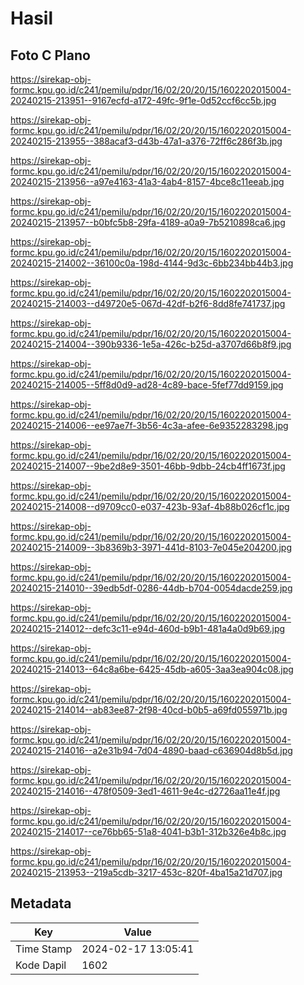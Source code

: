 # Hasil

## Foto C Plano

https://sirekap-obj-formc.kpu.go.id/c241/pemilu/pdpr/16/02/20/20/15/1602202015004-20240215-213951--9167ecfd-a172-49fc-9f1e-0d52ccf6cc5b.jpg

https://sirekap-obj-formc.kpu.go.id/c241/pemilu/pdpr/16/02/20/20/15/1602202015004-20240215-213955--388acaf3-d43b-47a1-a376-72ff6c286f3b.jpg

https://sirekap-obj-formc.kpu.go.id/c241/pemilu/pdpr/16/02/20/20/15/1602202015004-20240215-213956--a97e4163-41a3-4ab4-8157-4bce8c11eeab.jpg

https://sirekap-obj-formc.kpu.go.id/c241/pemilu/pdpr/16/02/20/20/15/1602202015004-20240215-213957--b0bfc5b8-29fa-4189-a0a9-7b5210898ca6.jpg

https://sirekap-obj-formc.kpu.go.id/c241/pemilu/pdpr/16/02/20/20/15/1602202015004-20240215-214002--36100c0a-198d-4144-9d3c-6bb234bb44b3.jpg

https://sirekap-obj-formc.kpu.go.id/c241/pemilu/pdpr/16/02/20/20/15/1602202015004-20240215-214003--d49720e5-067d-42df-b2f6-8dd8fe741737.jpg

https://sirekap-obj-formc.kpu.go.id/c241/pemilu/pdpr/16/02/20/20/15/1602202015004-20240215-214004--390b9336-1e5a-426c-b25d-a3707d66b8f9.jpg

https://sirekap-obj-formc.kpu.go.id/c241/pemilu/pdpr/16/02/20/20/15/1602202015004-20240215-214005--5ff8d0d9-ad28-4c89-bace-5fef77dd9159.jpg

https://sirekap-obj-formc.kpu.go.id/c241/pemilu/pdpr/16/02/20/20/15/1602202015004-20240215-214006--ee97ae7f-3b56-4c3a-afee-6e9352283298.jpg

https://sirekap-obj-formc.kpu.go.id/c241/pemilu/pdpr/16/02/20/20/15/1602202015004-20240215-214007--9be2d8e9-3501-46bb-9dbb-24cb4ff1673f.jpg

https://sirekap-obj-formc.kpu.go.id/c241/pemilu/pdpr/16/02/20/20/15/1602202015004-20240215-214008--d9709cc0-e037-423b-93af-4b88b026cf1c.jpg

https://sirekap-obj-formc.kpu.go.id/c241/pemilu/pdpr/16/02/20/20/15/1602202015004-20240215-214009--3b8369b3-3971-441d-8103-7e045e204200.jpg

https://sirekap-obj-formc.kpu.go.id/c241/pemilu/pdpr/16/02/20/20/15/1602202015004-20240215-214010--39edb5df-0286-44db-b704-0054dacde259.jpg

https://sirekap-obj-formc.kpu.go.id/c241/pemilu/pdpr/16/02/20/20/15/1602202015004-20240215-214012--defc3c11-e94d-460d-b9b1-481a4a0d9b69.jpg

https://sirekap-obj-formc.kpu.go.id/c241/pemilu/pdpr/16/02/20/20/15/1602202015004-20240215-214013--64c8a6be-6425-45db-a605-3aa3ea904c08.jpg

https://sirekap-obj-formc.kpu.go.id/c241/pemilu/pdpr/16/02/20/20/15/1602202015004-20240215-214014--ab83ee87-2f98-40cd-b0b5-a69fd055971b.jpg

https://sirekap-obj-formc.kpu.go.id/c241/pemilu/pdpr/16/02/20/20/15/1602202015004-20240215-214016--a2e31b94-7d04-4890-baad-c636904d8b5d.jpg

https://sirekap-obj-formc.kpu.go.id/c241/pemilu/pdpr/16/02/20/20/15/1602202015004-20240215-214016--478f0509-3ed1-4611-9e4c-d2726aa11e4f.jpg

https://sirekap-obj-formc.kpu.go.id/c241/pemilu/pdpr/16/02/20/20/15/1602202015004-20240215-214017--ce76bb65-51a8-4041-b3b1-312b326e4b8c.jpg

https://sirekap-obj-formc.kpu.go.id/c241/pemilu/pdpr/16/02/20/20/15/1602202015004-20240215-213953--219a5cdb-3217-453c-820f-4ba15a21d707.jpg


## Metadata

| Key        | Value               |
| ---------- | ------------------- |
| Time Stamp | 2024-02-17 13:05:41 |
| Kode Dapil | 1602                |



